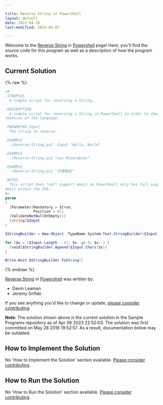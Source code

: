 ```yaml
---

title: Reverse String in Powershell
layout: default
date: 2022-04-28
last-modified: 2023-04-07

---
```


Welcome to the [Reverse String](https://sampleprograms.io/projects/reverse-string) in [Powershell](https://sampleprograms.io/languages/powershell) page! Here, you'll find the source code for this program as well as a description of how the program works.

## Current Solution

{% raw %}

```powershell
<#
.SYNOPSIS
  A simple script for reversing a String.

.DESCRIPTION
  A simple script for reversing a String in PowerShell in order to show some
features of the language.

.PARAMETER Input
  The string to reverse.

.EXAMPLE
  .\Reverse-String.ps1 -Input 'Hello, World'

.EXAMPLE
  .\Reverse-String.ps1 "Les Misérables"

.EXAMPLE
  .\Reverse-String.ps1 "字樣樣品"

.NOTES
  This script does *not* support emoji as PowerShell only has full support for
emoji within the ISE.
#>
param
(
  [Parameter(Mandatory = $true,
             Position = 0)]
  [ValidateNotNullOrEmpty()]
  [string]$Input
)

$StringBuilder = New-Object -TypeName System.Text.StringBuilder($Input.Length)

for ($x = ($Input.Length - 1); $x -ge 0; $x--) {
  [void]$StringBuilder.Append($Input.Chars($x))
}

Write-Host $StringBuilder.ToString()
```

{% endraw %}

[Reverse String](https://sampleprograms.io/projects/reverse-string) in [Powershell](https://sampleprograms.io/languages/powershell) was written by:

- Devin Leaman
- Jeremy Grifski

If you see anything you'd like to change or update, [please consider contributing](https://github.com/TheRenegadeCoder/sample-programs).

**Note**: The solution shown above is the current solution in the Sample Programs repository as of Apr 06 2023 22:52:03. The solution was first committed on May 28 2018 19:52:57. As a result, documentation below may be outdated.

## How to Implement the Solution

No 'How to Implement the Solution' section available. [Please consider contributing](https://github.com/TheRenegadeCoder/sample-programs-website).

## How to Run the Solution

No 'How to Run the Solution' section available. [Please consider contributing](https://github.com/TheRenegadeCoder/sample-programs-website).